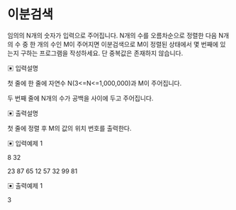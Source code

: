 # 이분검색

임의의 N개의 숫자가 입력으로 주어집니다. N개의 수를 오름차순으로 정렬한 다음 N개의 수
중 한 개의 수인 M이 주어지면 이분검색으로 M이 정렬된 상태에서 몇 번째에 있는지 구하는
프로그램을 작성하세요. 단 중복값은 존재하지 않습니다.

▣ 입력설명

첫 줄에 한 줄에 자연수 N(3<=N<=1,000,000)과 M이 주어집니다.

두 번째 줄에 N개의 수가 공백을 사이에 두고 주어집니다.

▣ 출력설명

첫 줄에 정렬 후 M의 값의 위치 번호를 출력한다.

▣ 입력예제 1

8 32

23 87 65 12 57 32 99 81

▣ 출력예제 1

3
